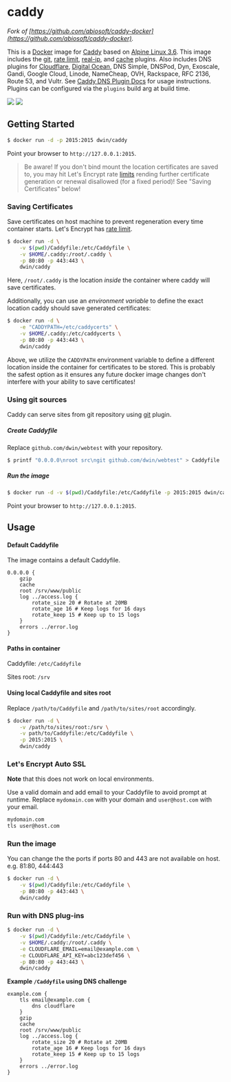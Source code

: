 # caddy
_Fork of [https://github.com/abiosoft/caddy-docker](https://github.com/abiosoft/caddy-docker)._

This is a [Docker](https://docker.com) image for [Caddy](https://caddyserver.com) based on [Alpine Linux 3.6](https://alpinelinux.org). This image includes the [git](https://caddyserver.com/docs/http.git), [rate limit](https://caddyserver.com/docs/http.ratelimit), [real-ip](https://caddyserver.com/docs/http.realip), and [cache](https://caddyserver.com/docs/http.cache) plugins. Also includes DNS plugins for [Cloudflare](https://caddyserver.com/docs/tls.dns.cloudflare), [Digital Ocean](https://caddyserver.com/docs/tls.dns.digitalocean), DNS Simple, DNSPod, Dyn, Exoscale, Gandi, Google Cloud, Linode, NameCheap, OVH, Rackspace, RFC 2136,  Route 53, and Vultr. See [Caddy DNS Plugin Docs](https://github.com/caddyserver/dnsproviders) for usage instructions. Plugins can be configured via the `plugins` build arg at build time.

[![](https://images.microbadger.com/badges/image/dwin/caddy:dns.svg)](https://microbadger.com/images/dwin/caddy:dns "Get your own image badge on microbadger.com")
[![](https://images.microbadger.com/badges/version/dwin/caddy:dns.svg)](https://microbadger.com/images/dwin/caddy:dns "Get your own version badge on microbadger.com")

## Getting Started

```sh
$ docker run -d -p 2015:2015 dwin/caddy
```

Point your browser to `http://127.0.0.1:2015`.

> Be aware! If you don't bind mount the location certificates are saved to, you may hit Let's Encrypt rate [limits](https://letsencrypt.org/docs/rate-limits/) rending further certificate generation or renewal disallowed (for a fixed period)! See "Saving Certificates" below!

### Saving Certificates

Save certificates on host machine to prevent regeneration every time container starts.
Let's Encrypt has [rate limit](https://community.letsencrypt.org/t/rate-limits-for-lets-encrypt/6769).
```sh
$ docker run -d \
    -v $(pwd)/Caddyfile:/etc/Caddyfile \
    -v $HOME/.caddy:/root/.caddy \
    -p 80:80 -p 443:443 \
    dwin/caddy
```


Here, `/root/.caddy` is the location *inside* the container where caddy will save certificates.

Additionally, you can use an *environment variable* to define the exact location caddy should save generated certificates:

```sh
$ docker run -d \
    -e "CADDYPATH=/etc/caddycerts" \
    -v $HOME/.caddy:/etc/caddycerts \
    -p 80:80 -p 443:443 \
    dwin/caddy
```

Above, we utilize the `CADDYPATH` environment variable to define a different location inside the container for
certificates to be stored. This is probably the safest option as it ensures any future docker image changes don't interfere with your ability to save certificates!

### Using git sources

Caddy can serve sites from git repository using [git](https://caddyserver.com/docs/http.git) plugin.

##### Create Caddyfile

Replace `github.com/dwin/webtest` with your repository.

```bash
$ printf "0.0.0.0\nroot src\ngit github.com/dwin/webtest" > Caddyfile
```

##### Run the image

```bash
$ docker run -d -v $(pwd)/Caddyfile:/etc/Caddyfile -p 2015:2015 dwin/caddy
```
Point your browser to `http://127.0.0.1:2015`.

## Usage

#### Default Caddyfile

The image contains a default Caddyfile.

```
0.0.0.0 {
    gzip
    cache
    root /srv/www/public
    log ../access.log {
        rotate_size 20 # Rotate at 20MB
	    rotate_age 16 # Keep logs for 16 days
	    rotate_keep 15 # Keep up to 15 logs
    }
    errors ../error.log
}
```


#### Paths in container

Caddyfile: `/etc/Caddyfile`

Sites root: `/srv`

#### Using local Caddyfile and sites root

Replace `/path/to/Caddyfile` and `/path/to/sites/root` accordingly.

```bash
$ docker run -d \
    -v /path/to/sites/root:/srv \
    -v path/to/Caddyfile:/etc/Caddyfile \
    -p 2015:2015 \
    dwin/caddy
```

### Let's Encrypt Auto SSL
**Note** that this does not work on local environments.

Use a valid domain and add email to your Caddyfile to avoid prompt at runtime.
Replace `mydomain.com` with your domain and `user@host.com` with your email.

```bash
mydomain.com
tls user@host.com
```

### Run the image

You can change the the ports if ports 80 and 443 are not available on host. e.g. 81:80, 444:443

```bash
$ docker run -d \
    -v $(pwd)/Caddyfile:/etc/Caddyfile \
    -p 80:80 -p 443:443 \
    dwin/caddy
```

### Run with DNS plug-ins

```bash
$ docker run -d \
    -v $(pwd)/Caddyfile:/etc/Caddyfile \
    -v $HOME/.caddy:/root/.caddy \
    -e CLOUDFLARE_EMAIL=email@example.com \
    -e CLOUDFLARE_API_KEY=abc123def456 \
    -p 80:80 -p 443:443 \
    dwin/caddy
```

**Example ```/Caddyfile``` using DNS challenge**

```
example.com {
    tls email@example.com {
        dns cloudflare
    }
    gzip
    cache
    root /srv/www/public
    log ../access.log {
        rotate_size 20 # Rotate at 20MB
	    rotate_age 16 # Keep logs for 16 days
	    rotate_keep 15 # Keep up to 15 logs
    }
    errors ../error.log
}
```